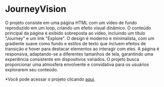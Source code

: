 # JourneyVision
 
O projeto consiste em uma página HTML com um vídeo de fundo reproduzido em um loop, criando um efeito visual dinâmico. O conteúdo principal da página é exibido sobreposta ao vídeo, incluindo um título "Journey" e um link "Explore". O design é moderno e minimalista, com um gradiente suave como fundo e estilos de texto que incluem efeitos de transição e hover para destacar elementos ao interagir com eles. A página é responsiva, adaptando-se a diferentes tamanhos de tela, garantindo uma experiência consistente em dispositivos variados. O projeto busca proporcionar uma atmosfera envolvente e convidativa para os usuários explorarem seu conteúdo.

*Você pode acessar o projeto clicando <a href="https://journeyvision-production.up.railway.app/">aqui</a>.</p>
